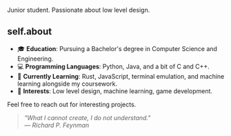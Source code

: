 Junior student. Passionate about low level design.

## self.about

- 🎓 **Education**: Pursuing a Bachelor's degree in Computer Science and Engineering.
- 💻 **Programming Languages**: Python, Java, and a bit of C and C++.
- 🌱 **Currently Learning**: Rust, JavaScript, terminal emulation, and machine learning alongside my coursework.
- 🚀 **Interests**: Low level design, machine learning, game development.

Feel free to reach out for interesting projects.

> *"What I cannot create, I do not understand."*  
> *— Richard P. Feynman*
